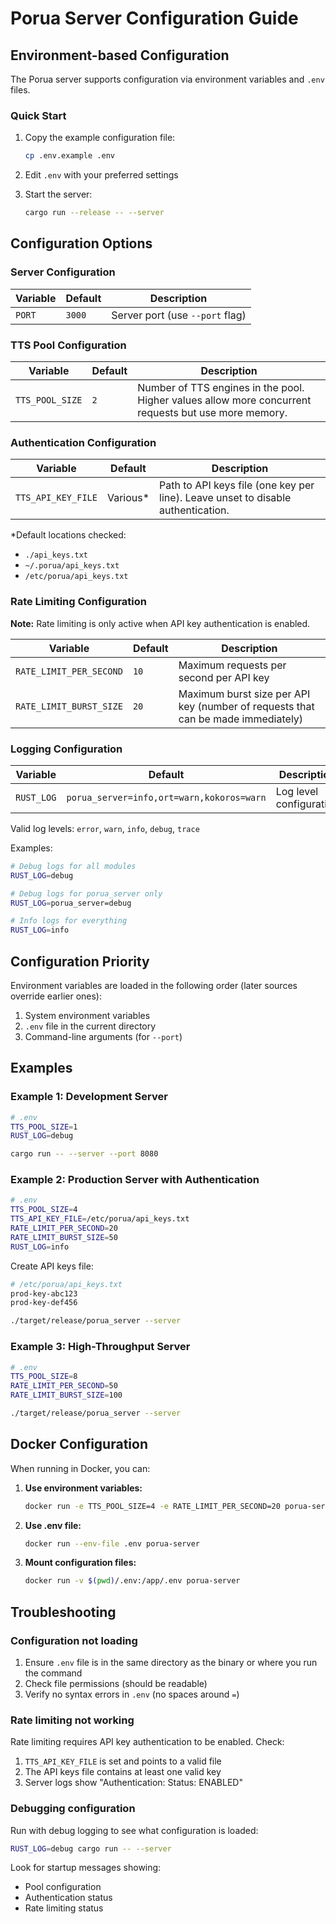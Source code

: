 # Porua Server Configuration Guide

## Environment-based Configuration

The Porua server supports configuration via environment variables and `.env` files.

### Quick Start

1. Copy the example configuration file:
   ```bash
   cp .env.example .env
   ```

2. Edit `.env` with your preferred settings

3. Start the server:
   ```bash
   cargo run --release -- --server
   ```

## Configuration Options

### Server Configuration

| Variable | Default | Description |
|----------|---------|-------------|
| `PORT` | `3000` | Server port (use `--port` flag) |

### TTS Pool Configuration

| Variable | Default | Description |
|----------|---------|-------------|
| `TTS_POOL_SIZE` | `2` | Number of TTS engines in the pool. Higher values allow more concurrent requests but use more memory. |

### Authentication Configuration

| Variable | Default | Description |
|----------|---------|-------------|
| `TTS_API_KEY_FILE` | Various* | Path to API keys file (one key per line). Leave unset to disable authentication. |

*Default locations checked:
- `./api_keys.txt`
- `~/.porua/api_keys.txt`
- `/etc/porua/api_keys.txt`

### Rate Limiting Configuration

**Note:** Rate limiting is only active when API key authentication is enabled.

| Variable | Default | Description |
|----------|---------|-------------|
| `RATE_LIMIT_PER_SECOND` | `10` | Maximum requests per second per API key |
| `RATE_LIMIT_BURST_SIZE` | `20` | Maximum burst size per API key (number of requests that can be made immediately) |

### Logging Configuration

| Variable | Default | Description |
|----------|---------|-------------|
| `RUST_LOG` | `porua_server=info,ort=warn,kokoros=warn` | Log level configuration |

Valid log levels: `error`, `warn`, `info`, `debug`, `trace`

Examples:
```bash
# Debug logs for all modules
RUST_LOG=debug

# Debug logs for porua_server only
RUST_LOG=porua_server=debug

# Info logs for everything
RUST_LOG=info
```

## Configuration Priority

Environment variables are loaded in the following order (later sources override earlier ones):

1. System environment variables
2. `.env` file in the current directory
3. Command-line arguments (for `--port`)

## Examples

### Example 1: Development Server

```bash
# .env
TTS_POOL_SIZE=1
RUST_LOG=debug
```

```bash
cargo run -- --server --port 8080
```

### Example 2: Production Server with Authentication

```bash
# .env
TTS_POOL_SIZE=4
TTS_API_KEY_FILE=/etc/porua/api_keys.txt
RATE_LIMIT_PER_SECOND=20
RATE_LIMIT_BURST_SIZE=50
RUST_LOG=info
```

Create API keys file:
```bash
# /etc/porua/api_keys.txt
prod-key-abc123
prod-key-def456
```

```bash
./target/release/porua_server --server
```

### Example 3: High-Throughput Server

```bash
# .env
TTS_POOL_SIZE=8
RATE_LIMIT_PER_SECOND=50
RATE_LIMIT_BURST_SIZE=100
```

```bash
./target/release/porua_server --server
```

## Docker Configuration

When running in Docker, you can:

1. **Use environment variables:**
   ```bash
   docker run -e TTS_POOL_SIZE=4 -e RATE_LIMIT_PER_SECOND=20 porua-server
   ```

2. **Use .env file:**
   ```bash
   docker run --env-file .env porua-server
   ```

3. **Mount configuration files:**
   ```bash
   docker run -v $(pwd)/.env:/app/.env porua-server
   ```

## Troubleshooting

### Configuration not loading

1. Ensure `.env` file is in the same directory as the binary or where you run the command
2. Check file permissions (should be readable)
3. Verify no syntax errors in `.env` (no spaces around `=`)

### Rate limiting not working

Rate limiting requires API key authentication to be enabled. Check:
1. `TTS_API_KEY_FILE` is set and points to a valid file
2. The API keys file contains at least one valid key
3. Server logs show "Authentication: Status: ENABLED"

### Debugging configuration

Run with debug logging to see what configuration is loaded:
```bash
RUST_LOG=debug cargo run -- --server
```

Look for startup messages showing:
- Pool configuration
- Authentication status
- Rate limiting status
